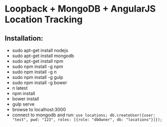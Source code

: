 # Loopback + MongoDB + AngularJS Location Tracking

## Installation:
- sudo apt-get install nodejs
- sudo apt-get install mongodb
- sudo apt-get install npm
- sudo npm install -g npm
- sudo npm install -g n
- sudo npm install -g gulp
- sudo npm install -g bower
- n latest
- npm install
- bower install
- gulp serve
- browse to localhost:3000
- connect to mongodb and run: 
  `use locations;
  db.createUser({user: "test", pwd: "123", roles: [{role: "dbOwner", db: "locations"}]});`
 
